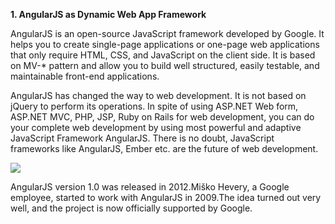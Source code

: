 **1. AngularJS as Dynamic Web App Framework**

AngularJS is an open-source JavaScript framework developed by Google. It
helps you to create single-page applications or one-page web
applications that only require HTML, CSS, and JavaScript on the client
side. It is based on MV-\* pattern and allow you to build well
structured, easily testable, and maintainable front-end applications.

AngularJS has changed the way to web development. It is not based on
jQuery to perform its operations. In spite of using ASP.NET Web form,
ASP.NET MVC, PHP, JSP, Ruby on Rails for web development, you can do
your complete web development by using most powerful and adaptive
JavaScript Framework AngularJS. There is no doubt, JavaScript frameworks
like AngularJS, Ember etc. are the future of web development.

![](media/image1.png)

AngularJS version 1.0 was released in 2012.Miško Hevery, a Google
employee, started to work with AngularJS in 2009.The idea turned out
very well, and the project is now officially supported by Google.
    
